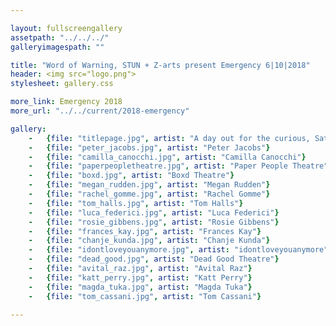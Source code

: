 ```yaml
---

layout: fullscreengallery
assetpath: "../../../"
galleryimagespath: ""

title: "Word of Warning, STUN + Z-arts present Emergency 6|10|2018"
header: <img src="logo.png">
stylesheet: gallery.css

more_link: Emergency 2018
more_url: "../../current/2018-emergency"

gallery:
    -   {file: "titlepage.jpg", artist: "A day out for the curious, Sat 6 Oct at Z-arts.", show: "<small>Lise Boucon by Manuel Vason</small>"}
    -   {file: "peter_jacobs.jpg", artist: "Peter Jacobs"}
    -   {file: "camilla_canocchi.jpg", artist: "Camilla Canocchi"}
    -   {file: "paperpeopletheatre.jpg", artist: "Paper People Theatre"}
    -   {file: "boxd.jpg", artist: "Boxd Theatre"}
    -   {file: "megan_rudden.jpg", artist: "Megan Rudden"}
    -   {file: "rachel_gomme.jpg", artist: "Rachel Gomme"}
    -   {file: "tom_halls.jpg", artist: "Tom Halls"}
    -   {file: "luca_federici.jpg", artist: "Luca Federici"}
    -   {file: "rosie_gibbens.jpg", artist: "Rosie Gibbens"}
    -   {file: "frances_kay.jpg", artist: "Frances Kay"}
    -   {file: "chanje_kunda.jpg", artist: "Chanje Kunda"}
    -   {file: "idontloveyouanymore.jpg", artist: "idontloveyouanymore"}
    -   {file: "dead_good.jpg", artist: "Dead Good Theatre"}
    -   {file: "avital_raz.jpg", artist: "Avital Raz"}
    -   {file: "katt_perry.jpg", artist: "Katt Perry"}
    -   {file: "magda_tuka.jpg", artist: "Magda Tuka"}
    -   {file: "tom_cassani.jpg", artist: "Tom Cassani"}
     
---
```

